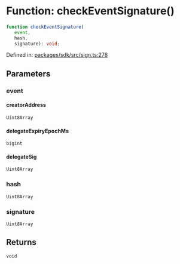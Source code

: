 # Function: checkEventSignature()

```ts
function checkEventSignature(
   event, 
   hash, 
   signature): void;
```

Defined in: [packages/sdk/src/sign.ts:278](https://github.com/towns-protocol/towns/blob/0db1fd0ac7258e8db8cedfb6183e8eade8284fa1/packages/sdk/src/sign.ts#L278)

## Parameters

### event

#### creatorAddress

`Uint8Array`

#### delegateExpiryEpochMs

`bigint`

#### delegateSig

`Uint8Array`

### hash

`Uint8Array`

### signature

`Uint8Array`

## Returns

`void`
